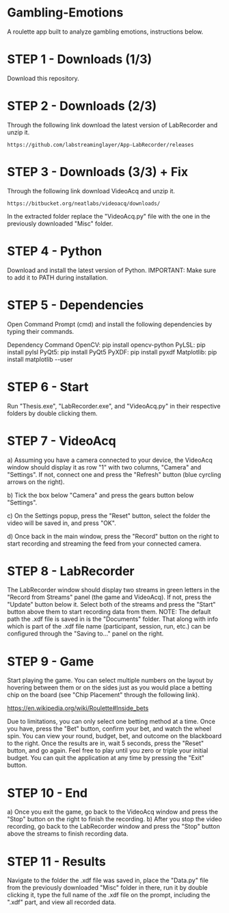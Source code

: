 # Gambling-Emotions
A roulette app built to analyze gambling emotions, instructions below.

# STEP 1 - Downloads (1/3)

Download this repository.

# STEP 2 - Downloads (2/3)

Through the following link download the latest version of LabRecorder and unzip it.

	https://github.com/labstreaminglayer/App-LabRecorder/releases

# STEP 3 - Downloads (3/3) + Fix

Through the following link download VideoAcq and unzip it.

	https://bitbucket.org/neatlabs/videoacq/downloads/

In the extracted folder replace the "VideoAcq.py" file with the one in the previously downloaded "Misc" folder.

# STEP 4 - Python

Download and install the latest version of Python.
IMPORTANT: Make sure to add it to PATH during installation.

# STEP 5 - Dependencies

Open Command Prompt (cmd) and install the following dependencies by typing their commands.

Dependency	Command
OpenCV:     pip install opencv-python
PyLSL:		  pip install pylsl
PyQt5:		  pip install PyQt5
PyXDF:		  pip install pyxdf
Matplotlib: pip install matplotlib --user

# STEP 6 - Start

Run "Thesis.exe", "LabRecorder.exe", and "VideoAcq.py" in their respective folders by double clicking them.

# STEP 7 - VideoAcq

a) Assuming you have a camera connected to your device, the VideoAcq window should display it as row "1" with two columns, "Camera" and "Settings". If not, connect one and press the "Refresh" button (blue cyrcling arrows on the right).

b) Tick the box below "Camera" and press the gears button below "Settings".

c) On the Settings popup, press the "Reset" button, select the folder the video will be saved in, and press "OK".

d) Once back in the main window, press the "Record" button on the right to start recording and streaming the feed from your connected camera.

# STEP 8 - LabRecorder

The LabRecorder window should display two streams in green letters in the "Record from Streams" panel (the game and VideoAcq). If not, press the "Update" button below it.
Select both of the streams and press the "Start" button above them to start recording data from them.
NOTE: The default path the .xdf file is saved in is the "Documents" folder. That along with info which is part of the .xdf file name (participant, session, run, etc.) can be configured through the "Saving to..." panel on the right.

# STEP 9 - Game

Start playing the game. You can select multiple numbers on the layout by hovering between them or on the sides just as you would place a betting chip on the board (see "Chip Placement" through the following link).

https://en.wikipedia.org/wiki/Roulette#Inside_bets

Due to limitations, you can only select one betting method at a time. Once you have, press the "Bet" button, confirm your bet, and watch the wheel spin. You can view your round, budget, bet, and outcome on the blackboard to the right. Once the results are in, wait 5 seconds, press the "Reset" button, and go again. Feel free to play until you zero or triple your initial budget. You can quit the application at any time by pressing the "Exit" button.

# STEP 10 - End

a) Once you exit the game, go back to the VideoAcq window and press the "Stop" button on the right to finish the recording.
b) After you stop the video recording, go back to the LabRecorder window and press the "Stop" button above the streams to finish recording data.

# STEP 11 - Results

Navigate to the folder the .xdf file was saved in, place the "Data.py" file from the previously downloaded "Misc" folder in there, run it by double clicking it, type the full name of the .xdf file on the prompt, including the ".xdf" part, and view all recorded data.
